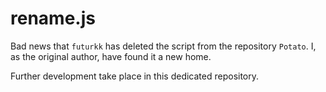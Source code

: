 # rename.js
Bad news that `futurkk` has deleted the script from the repository `Potato`. I, as the original author, have found it a new home.

Further development take place in this dedicated repository.
